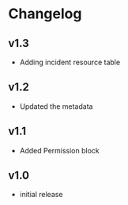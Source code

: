 # Changelog

## v1.3

- Adding incident resource table

## v1.2

- Updated the metadata

## v1.1

- Added Permission block

## v1.0

- initial release
